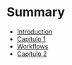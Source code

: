 # Summary

* [Introduction](README.md)
* [Capítulo 1](capitulo_1.md)
* [Workflows](workflows.md)
* [Capítulo 2](capitulo_2.md)

